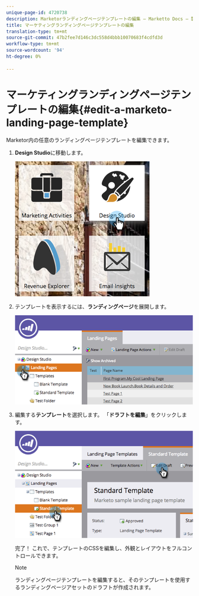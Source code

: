 ```yaml
---
unique-page-id: 4720738
description: Marketorランディングページテンプレートの編集 — Marketto Docs — 製品ドキュメント
title: マーケティングランディングページテンプレートの編集
translation-type: tm+mt
source-git-commit: 47b2fee7d146c3dc558d4bbb10070683f4cdfd3d
workflow-type: tm+mt
source-wordcount: '94'
ht-degree: 0%

---
```



# マーケティングランディングページテンプレートの編集{#edit-a-marketo-landing-page-template}

Marketor内の任意のランディングページテンプレートを編集できます。

1. **Design Studio**&#x200B;に移動します。

   ![](assets/designstudio.png)

1. テンプレートを表示するには、**ランディングページ**&#x200B;を展開します。

   ![](assets/image2015-5-21-12-3a40-3a3.png)

1. 編集する&#x200B;**テンプレート**&#x200B;を選択します。 「**ドラフトを編集**」をクリックします。

   ![](assets/image2015-5-21-12-3a37-3a54.png)

   完了！ これで、テンプレートのCSSを編集し、外観とレイアウトをフルコントロールできます。

   >[!NOTE]
   >
   >ランディングページテンプレートを編集すると、そのテンプレートを使用するランディングページアセットのドラフトが作成されます。

